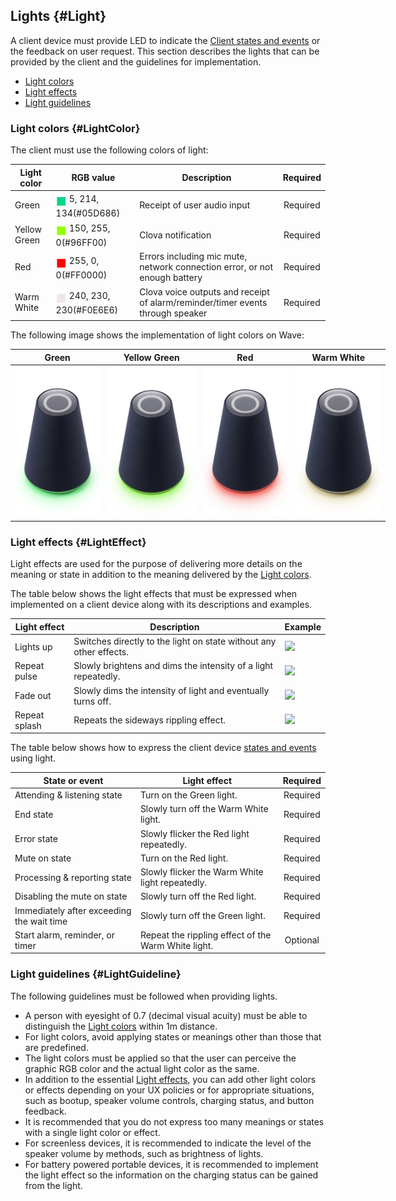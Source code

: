 ## Lights {#Light}

A client device must provide LED to indicate the [Client states and events](#ClientStateAndEvent) or the feedback on user request. This section describes the lights that can be provided by the client and the guidelines for implementation.

* [Light colors](#LightColor)
* [Light effects](#LightEffect)
* [Light guidelines](#LightGuideline)

### Light colors {#LightColor}

The client must use the following colors of light:

| Light color     | RGB value                | Description                                   | Required |
|-------------|----------------------|---------------------------------------|:--------:|
| Green       | <span style="color:#05D686; font-size:150%; vertical-align:middle;">&#9724;</span> 5, 214, 134(#05D686)   | Receipt of user audio input                                  | Required  |
| Yellow Green | <span style="color:#96FF00; font-size:150%; vertical-align:middle;">&#9724;</span> 150, 255, 0(#96FF00)    | Clova notification                             | Required  |
| Red         | <span style="color:#FF0000; font-size:150%; vertical-align:middle;">&#9724;</span> 255, 0, 0(#FF0000)      | Errors including mic mute, network connection error, or not enough battery     | Required  |
| Warm White   | <span style="color:#F0E6E6; font-size:150%; vertical-align:middle;">&#9724;</span> 240, 230, 230(#F0E6E6)  | Clova voice outputs and receipt of alarm/reminder/timer events through speaker                             | Required  |

The following image shows the implementation of light colors on Wave:

<table style="width:600px;">
  <thead>
    <tr>
      <th style="width:150px;">Green</th>
      <th style="width:150px;">Yellow Green</th>
      <th style="width:150px;">Red</th>
      <th style="width:150px;">Warm White</th>
    </tr>
  </thead>
  <tbody>
    <tr>
      <td><img src="Assets/Images/Clova-Client-Light-Wave_Green.png" alt=""></td>
      <td><img src="Assets/Images/Clova-Client-Light-Wave_Yellow_Green.png" alt=""></td>
      <td><img src="Assets/Images/Clova-Client-Light-Wave_Red.png" alt=""></td>
      <td><img src="Assets/Images/Clova-Client-Light-Wave_Warm_White.png" alt=""></td>
    </tr>
  </tbody>
</table>

### Light effects {#LightEffect}

Light effects are used for the purpose of delivering more details on the meaning or state in addition to the meaning delivered by the [Light colors](#LightColor).

The table below shows the light effects that must be expressed when implemented on a client device along with its descriptions and examples.

| Light effect                            | Description                                      | Example                                                               |
|------------------------------------|------------------------------------------|-------------------------------------------------------------------|
| Lights up                     | Switches directly to the light on state without any other effects.   | ![](/Design/Assets/Images/Clova-Client-Light-Wave_Sustain.gif)              |
| Repeat pulse         | Slowly brightens and dims the intensity of a light repeatedly. | ![](/Design/Assets/Images/Clova-Client-Light-Wave_Repeat_Blink_Slowly.gif)  |
| Fade out                 | Slowly dims the intensity of light and eventually turns off. | ![](/Design/Assets/Images/Clova-Client-Light-Wave_Fade_Out.gif)             |
| Repeat splash          | Repeats the sideways rippling effect. | ![](/Design/Assets/Images/Clova-Client-Light-Wave_Splash.gif)         |

The table below shows how to express the client device [states and events](#ClientStateAndEvent) using light.

| State or event               | Light effect                | Required |
|----------------------------|----------------------------|:---------:|
| Attending & listening state     | Turn on the Green light.              | Required     |
| End state                    | Slowly turn off the Warm White light.     | Required     |
| Error state                  | Slowly flicker the Red light repeatedly.       | Required     |
| Mute on state                | Turn on the Red light.                | Required     |
| Processing & reporting state | Slowly flicker the Warm White light repeatedly. | Required     |
| Disabling the mute on state            | Slowly turn off the Red light.           | Required     |
| Immediately after exceeding the wait time           | Slowly turn off the Green light.         | Required     |
| Start alarm, reminder, or timer      | Repeat the rippling effect of the Warm White light.  | Optional     |

### Light guidelines {#LightGuideline}

The following guidelines must be followed when providing lights.
  - A person with eyesight of 0.7 (decimal visual acuity) must be able to distinguish the [Light colors](#LightColor) within 1m distance.
  - For light colors, avoid applying states or meanings other than those that are predefined.
  - The light colors must be applied so that the user can perceive the graphic RGB color and the actual light color as the same.
  - In addition to the essential [Light effects](#LightEffect), you can add other light colors or effects depending on your UX policies or for appropriate situations, such as bootup, speaker volume controls, charging status, and button feedback.
  - It is recommended that you do not express too many meanings or states with a single light color or effect.
  - For screenless devices, it is recommended to indicate the level of the speaker volume by methods, such as brightness of lights.
  - For battery powered portable devices, it is recommended to implement the light effect so the information on the charging status can be gained from the light.
